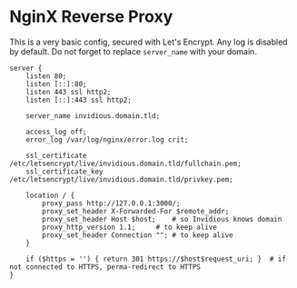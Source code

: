 # NginX Reverse Proxy

This is a very basic config, secured with Let's Encrypt. Any log is disabled by default. Do not forget to replace `server_name` with your domain.

```
server {
	listen 80;
	listen [::]:80;
	listen 443 ssl http2;
	listen [::]:443 ssl http2;

	server_name invidious.domain.tld;

	access_log off;
	error_log /var/log/nginx/error.log crit;

	ssl_certificate /etc/letsencrypt/live/invidious.domain.tld/fullchain.pem;
	ssl_certificate_key /etc/letsencrypt/live/invidious.domain.tld/privkey.pem;

	location / {
		proxy_pass http://127.0.0.1:3000/;
		proxy_set_header X-Forwarded-For $remote_addr;
		proxy_set_header Host $host;	# so Invidious knows domain
		proxy_http_version 1.1;		# to keep alive
		proxy_set_header Connection "";	# to keep alive
	}

	if ($https = '') { return 301 https://$host$request_uri; }	# if not connected to HTTPS, perma-redirect to HTTPS
}
```
